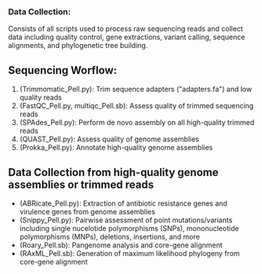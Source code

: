### Data Collection:

Consists of all scripts used to process raw sequencing reads and collect data including quality control, gene extractions, variant calling, sequence alignments, and phylogenetic tree building.

## Sequencing Worflow:
1. (Trimmomatic_Pell.py): Trim sequence adapters ("adapters.fa") and low quality reads
2. (FastQC_Pell.py, multiqc_Pell.sb): Assess quality of trimmed sequencing reads
3. (SPAdes_Pell.py): Perform de novo assembly on all high-quality trimmed reads
4. (QUAST_Pell.py): Assess quality of genome assemblies
5. (Prokka_Pell.py): Annotate high-quality genome assemblies

## Data Collection from high-quality genome assemblies or trimmed reads
- (ABRicate_Pell.py): Extraction of antibiotic resistance genes and virulence genes from genome assemblies
- (Snippy_Pell.py): Pairwise assessment of point mutations/variants including single nucelotide polymorphisms (SNPs), mononucleotide polymorphisms (MNPs), deletions, insertions, and more
- (Roary_Pell.sb): Pangenome analysis and core-gene alignment
- (RAxML_Pell.sb): Generation of maximum likelihood phylogeny from core-gene alignment
